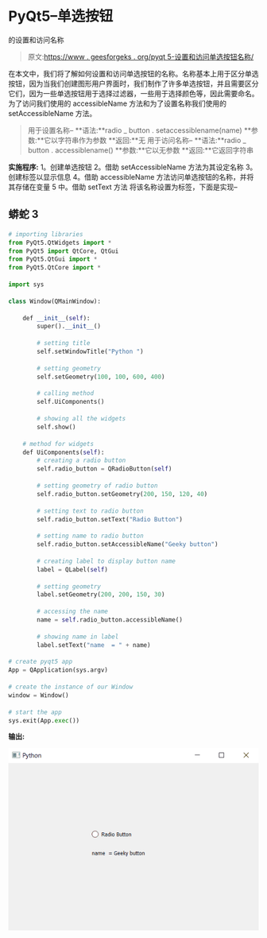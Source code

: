 # PyQt5–单选按钮

的设置和访问名称

> 原文:[https://www . geesforgeks . org/pyqt 5-设置和访问单选按钮名称/](https://www.geeksforgeeks.org/pyqt5-setting-and-accessing-name-of-radio-button/)

在本文中，我们将了解如何设置和访问单选按钮的名称。名称基本上用于区分单选按钮，因为当我们创建图形用户界面时，我们制作了许多单选按钮，并且需要区分它们，因为一些单选按钮用于选择过滤器，一些用于选择颜色等，因此需要命名。
为了访问我们使用的 accessibleName 方法和为了设置名称我们使用的 setAccessibleName 方法。

> 用于设置名称–
> **语法:**radio _ button . setaccessiblename(name)
> **参数:**它以字符串作为参数
> **返回:**无
> 用于访问名称–
> **语法:**radio _ button . accessiblename()
> **参数:**它以无参数
> **返回:**它返回字符串

**实施程序:**
1。创建单选按钮
2。借助 setAccessibleName 方法为其设定名称
3。创建标签以显示信息
4。借助 accessibleName 方法访问单选按钮的名称，并将其存储在变量
5 中。借助 setText 方法
将该名称设置为标签，下面是实现–

## 蟒蛇 3

```py
# importing libraries
from PyQt5.QtWidgets import *
from PyQt5 import QtCore, QtGui
from PyQt5.QtGui import *
from PyQt5.QtCore import *

import sys

class Window(QMainWindow):

    def __init__(self):
        super().__init__()

        # setting title
        self.setWindowTitle("Python ")

        # setting geometry
        self.setGeometry(100, 100, 600, 400)

        # calling method
        self.UiComponents()

        # showing all the widgets
        self.show()

    # method for widgets
    def UiComponents(self):
        # creating a radio button
        self.radio_button = QRadioButton(self)

        # setting geometry of radio button
        self.radio_button.setGeometry(200, 150, 120, 40)

        # setting text to radio button
        self.radio_button.setText("Radio Button")

        # setting name to radio button
        self.radio_button.setAccessibleName("Geeky button")

        # creating label to display button name
        label = QLabel(self)

        # setting geometry
        label.setGeometry(200, 200, 150, 30)

        # accessing the name
        name = self.radio_button.accessibleName()

        # showing name in label
        label.setText("name  = " + name)

# create pyqt5 app
App = QApplication(sys.argv)

# create the instance of our Window
window = Window()

# start the app
sys.exit(App.exec())
```

**输出:**

![](img/4bbc7aa449d06113dda9a83f2e1f669e.png)